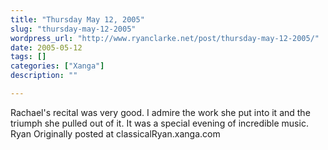 ```yaml
---
title: "Thursday May 12, 2005"
slug: "thursday-may-12-2005"
wordpress_url: "http://www.ryanclarke.net/post/thursday-may-12-2005/"
date: 2005-05-12
tags: []
categories: ["Xanga"]
description: ""

---
```


Rachael's recital was very good. I admire the work she put into it and the triumph she pulled out of it. It was a special evening of incredible music.
 Ryan
Originally posted at classicalRyan.xanga.com
